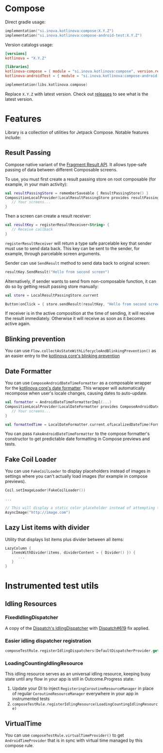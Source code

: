 # Compose

Direct gradle usage:

```kotlin
implementation("si.inova.kotlinova:compose:X.Y.Z")
implementation("si.inova.kotlinova:compose-android-test:X.Y.Z")
```

Version catalogs usage:

```toml
[versions]
kotlinova = "X.Y.Z"
```

```toml
[libraries]
kotlinova-compose = { module = "si.inova.kotlinova:compose", version.ref = "kotlinova" }
kotlinova-androidTest = { module = "si.inova.kotlinova:compose-android-test", version.ref = "kotlinova" }
```

```kotlin
implementation(libs.kotlinova.compose)
```

Replace `X.Y.Z` with latest version. Check out [releases](https://github.com/inovait/kotlinova/releases) to see what is the latest
version.

# Features

Library is a collection of utilities for Jetpack Compose. Notable features include:

## Result Passing

Compose native variant of the [Fragment Result API](https://developer.android.com/guide/fragments/communicate#fragment-result).
It allows type-safe passing of data between different Composable screens.

To use, you must first create a result passing store on root composable (for example, in your main activity):

```kotlin
val resultPassingStore = rememberSaveable { ResultPassingStore() }
CompositionLocalProvider(LocalResultPassingStore provides resultPassingStore) {
   // Your screens...
}
```

Then a screen can create a result receiver:

```kotlin
val resultKey = registerResultReceiver<String> {
   // Receive callback
}
```

`registerResultReceiver` will return a type safe parcelable key that sender must use to send data back.
This key can be sent to the sender, for example, through parcelable screen arguments.

Sender can use `SendResult` method to send data back to original screen:

```kotlin
resultKey.SendResult("Hello from second screen")
```

Alternatively, if sender wants to send from non-composable function, it can do so by getting result passing store manually:

```kotlin
val store = LocalResultPassingStore.current

Button(onClick = { store.sendResult(resultKey, "Hello from second screen") })
```

If receiver is in the active composition at the time of sending, it will receive the result immediately. Otherwise it will receive
as soon as it becomes active again.

## Blinking prevention

You can use `Flow.collectAsStateWithLifecycleAndBlinkingPrevention()` as an easier entry to the
[kotlinova core's blinking prevention](../core/README.MD#blinking-prevention)

## Date Formatter

You can use `ComposeAndroidDateTimeFormatter` as a composable wrapper for the
[kotlinova core's date formatter](../core/README.MD#date-formatter). This wrapper will automatically recompose when user's
locale changes, causing dates to auto-update.

```kotlin
val formatter = AndroidDateTimeFormatterImpl(...)
CompositionLocalProvider(LocalDateFormatter provides ComposeAndroidDateTimeFormatter(dateFormatter)) {
   // Your screens...
}
```

```kotlin
val formattedTime = LocalDateFormatter.current.ofLocalizedDateTime(FormatStyle.FULL).format(date)
```

You can pass `FakeAndroidDateTimeFormatter` to the compose formatter's constructor to get predictable date formatting
in Compose previews and tests.

## Fake Coil Loader

You can use `FakeCoilLoader` to display placeholders instead of images
in settings where you can't actually load images (for example in compose previews).

```kotlin
Coil.setImageLoader(FakeCoilLoader())

...

// This will display a static color placeholder instead of attempting to load an actual image
AsyncImage("http://image.com")
```

## Lazy List items with divider

Utility that displays list items plus divider between all items:

```kotlin
LazyColumn {
   itemsWithDivider(items, dividerContent = { Divider() }) {
      ...
   }
}
```

# Instrumented test utils

## Idling Resources

### FixedIdlingDispatcher

A copy of
the [Dispatch's IdlingDispatcher](https://github.com/RBusarow/Dispatch/blob/main/dispatch-android-espresso/src/main/java/dispatch/android/espresso/IdlingDispatcher.kt)
with [Dispatch#619](https://github.com/RBusarow/Dispatch/pull/619) fix applied.

### Easier idling dispatcher registration

```kotlin
composeTestRule.registerIdlingDispatchers(DefaultDispatcherProvider.get())
```

### LoadingCountingIdlingResource

This idling resource serves as an universal idling resource, keeping busy state until any flow in your app
is still in Outcome.Progress state.

1. Update your DI to inject `RegisteringCoroutineResourceManager` in place of regular `CoroutineResourceManager` everywhere
   in your app in instrumented tests
2. `composeTestRule.registerIdlingResource(LoadingCountingIdlingResource)`

## VirtualTime

You can use `composeTestRule.virtualTimeProvider()` to get `AndroidTimeProvider` that is in sync with virtual time managed
by this compose rule.
